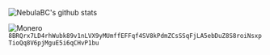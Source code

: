 ![NebulaBC's github stats](https://github-readme-stats.vercel.app/api?username=nebulabc&show_icons=true&theme=radical)

![Monero](https://img.shields.io/badge/monero-FF6600?style=for-the-badge&logo=monero&logoColor=white)
```8BRQrx7LD4rhWubk89v1nLVX9yMUmffEFFqf4SV8kPdmZCsSSqFjLA5ebDuZ8S8roiNsxpTioQq8V6pjMguE5i6qCHvP1bu```
